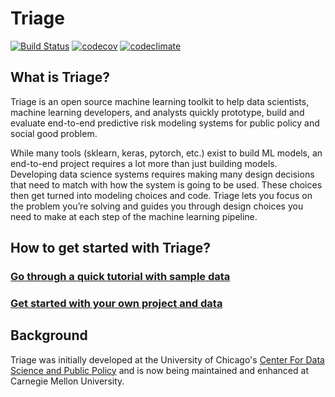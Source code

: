 # Triage

[![Build Status](https://travis-ci.org/dssg/triage.svg?branch=master)](https://travis-ci.org/dssg/triage)
[![codecov](https://codecov.io/gh/dssg/triage/branch/master/graph/badge.svg)](https://codecov.io/gh/dssg/triage)
[![codeclimate](https://codeclimate.com/github/dssg/triage.png)](https://codeclimate.com/github/dssg/triage)


## What is Triage?

Triage is an open source machine learning toolkit to help data scientists, machine learning developers, and analysts quickly prototype, build and evaluate end-to-end predictive risk modeling systems for public policy and social good problem.

While many tools (sklearn, keras, pytorch, etc.) exist to build ML models, an end-to-end project requires a lot more than just building models. Developing data science systems requires making many design decisions that need to match with how the system is going to be used. These choices then get turned into modeling choices and code. Triage lets you focus on the problem you’re solving and guides you through design choices you need to make at each step of the machine learning pipeline.

## How to get started with Triage?

### [Go through a quick tutorial with sample data]()

### [Get started with your own project and data]()



## Background

Triage was initially developed at the University of Chicago's [Center For Data Science and Public Policy](http://dsapp.uchicago.edu) and is now being maintained and enhanced at Carnegie Mellon University.
